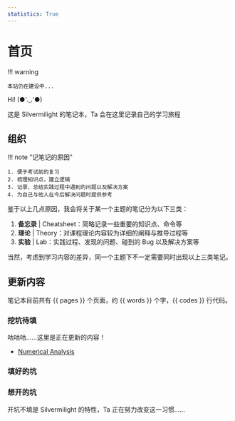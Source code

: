 ```yaml
---
statistics: True
---
```


# 首页

!!! warning

    本站仍在建设中...

Hi! (●'◡'●)

这是 Silvermilight 的笔记本，Ta 会在这里记录自己的学习旅程

## 组织

!!! note "记笔记的原因"

    1. 便于考试前的复习
    2. 梳理知识点，建立逻辑
    3. 记录、总结实践过程中遇到的问题以及解决方案
    4. 为自己与他人在今后解决问题时提供参考

鉴于以上几点原因，我会将关于某一个主题的笔记分为以下三类：

1. **备忘录** | Cheatsheet：简略记录一些重要的知识点、命令等
2. **理论**   |     Theory：对课程理论内容较为详细的阐释与推导过程等
3. **实验**   |        Lab：实践过程、发现的问题、碰到的 Bug 以及解决方案等

当然，考虑到学习内容的差异，同一个主题下不一定需要同时出现以上三类笔记。

## 更新内容

笔记本目前共有 {{ pages }} 个页面，约 {{ words }} 个字，{{ codes }} 行代码。

### 挖坑待填

咕咕咕……这里是正在更新的内容！

- [Numerical Analysis](math_phys/numerical_analysis/index.md)

### 填好的坑

### 想开的坑

开坑不填是 Silvermilight 的特性，Ta 正在努力改变这一习惯……

